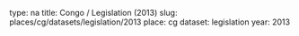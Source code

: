 type: na
title: Congo / Legislation (2013)
slug: places/cg/datasets/legislation/2013
place: cg
dataset: legislation
year: 2013
